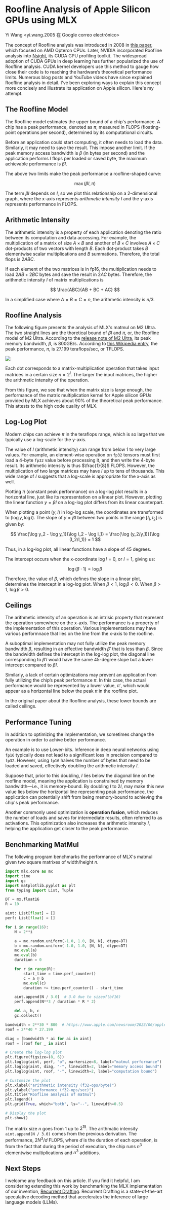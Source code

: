 # Roofline Analysis of Apple Silicon GPUs using MLX

Yi Wang <yi.wang.2005 在 Google correo electrónico>

The concept of Roofline analysis was introduced in 2008 in [this paper](https://people.eecs.berkeley.edu/~kubitron/cs252/handouts/papers/RooflineVyNoYellow.pdf), which focused on AMD Opteron CPUs. Later, NVIDIA incorporated Roofline analysis into [Nsight](https://developer.nvidia.com/blog/accelerating-hpc-applications-with-nsight-compute-roofline-analysis/), its CUDA GPU profiling toolkit. The widespread adoption of CUDA GPUs in deep learning has further popularized the use of Roofline analysis. CUDA kernel developers use this method to gauge how close their code is to reaching the hardware’s theoretical performance limits. Numerous blog posts and YouTube videos have since explained Roofline analysis in detail. I've been exploring ways to explain this concept more concisely and illustrate its application on Apple silicon. Here's my attempt.

## The Roofline Model

The Roofline model estimates the upper bound of a chip's performance. A chip has a peak performance, denoted as $\pi$, measured in FLOPS (floating-point operations per second), determined by its computational circuits.

Before an application could start computing, it often needs to load the data. Similarly, it may need to save the result. This impose another limit. If the peak memory access bandwidth is $\beta$ (in bytes per second) and the application performs $I$ flops per loaded or saved byte, the maximum achievable performance is $\beta I$. 

The above two limits make the peak performance a roofline-shaped curve:

$$ \max(\beta I, \pi) $$

The term $\beta I$ depends on $I$, so we plot this relationship on a 2-dimensional graph, where the x-axis represents *arithmetic intensity* $I$ and the y-axis represents performance in FLOPS.

## Arithmetic Intensity

The arithmetic intensity is a property of each application denoting the ratio between its computation and data accessing.  For example, the multiplication of a matrix of size $A\times B$ and another of $B\times C$ involves $A\times C$ dot-products of two vectors with length $B$.  Each dot-product takes $B$ elementwise scalar multiplications and $B$ summations. Therefore, the total flops is $2 A B C$.

If each element of the two matrices is in fp16, the multiplication needs to load $2 A B + 2 B C$ bytes and save the result in $2 A C$ bytes. Therefore, the arithmetic intensity $I$ of matrix multiplications is

$$ \frac{ABC}{AB + BC + AC} $$

In a simplified case where $A=B=C=n$, the arithmetic intensity is $n/3$.

## Roofline Analysis

The following figure presents the analysis of MLX's matmul on M2 Ultra. The two straight lines are the thoretical bound of $\beta I$ and $\pi$, or, the Roofline model of M2 Ultra.  According to the [release note of M2 Ultra](https://www.apple.com/newsroom/2023/06/apple-introduces-m2-ultra/), its peak memory bandwidth, $\beta$, is 800GB/s. According to [this Wikipedia entry](https://en.wikipedia.org/wiki/Apple_silicon#Comparison_of_M_series_processors), the peak performance, $\pi$, is 27.199 teraflops/sec, or TFLOPS.

![](roofline.png)

Each dot corresponds to a matrix-multiplication operation that takes input matrices in a certain size $n=2^i$.  The larger the input matrices, the higher the arithmetic intensity of the operation.

From this figure, we see that when the matrix size is large enough, the performance of the matrix multiplication kernel for Apple silicon GPUs provided by MLX achieves about 90% of the theoretical peak performance. This attests to the high code quality of MLX.

## Log-Log Plot

Modern chips can achieve $\pi$ in the teraflops range, which is so large that we typically use a log-scale for the y-axis.

The value of $I$ (arithmetic intensity) can range from below 1 to very large values. For example, an element-wise operation on `fp32` tensors must first load a 4-byte `fp32` value before processing it, and then write the 4-byte result. Its arithmetic intensity is thus $\frac{1}{8}$ FLOPS.  However, the multiplication of two large matrices may have $I$ up to tens of thousands.  This wide range of $I$ suggests that a log-scale is appropriate for the x-axis as well.

Plotting $\pi$ (constant peak performance) on a log-log plot results in a horizontal line, just like its representation on a linear plot. However, plotting the linear function $y = \beta I$ on a log-log plot differs from its linear counterpart.

When plotting a point $(y, I)$ in log-log scale, the coordinates are transformed to $(\log y, \log I)$.  The slope of $y = \beta I$ between two points in the range $[I_1, I_2]$ is given by:

$$
\frac{\log y_2 - \log y_1}{\log I_2 - \log I_1} = \frac{\log (y_2/y_1)}{\log (I_2/I_1)} = 1
$$

Thus, in a log-log plot, all linear functions have a slope of 45 degrees.

The intercept occurs when the x-coordinate $\log I = 0$, or $I = 1$, giving us:

$$ \log (\beta \cdot 1) = \log \beta $$

Therefore, the value of $\beta$, which defines the slope in a linear plot, determines the intercept in a log-log plot. When $\beta < 1$, $\log \beta < 0$. When $\beta > 1$, $\log \beta > 0$.

## Ceilings

The arithmetic intensity of an operation is an intrisic property that represent the operation somewhere on the x-axis. The performance is a property of the implementation of this operation. Various implementations may have various performnace that lies on the line from the x-axis to the roofline.

A suboptimal implementation may not fully utilize the peak memory bandwidth $\beta$, resulting in an effective bandwidth $\beta'$ that is less than $\beta$. Since the bandwidth defines the intercept in the log-log plot, the diagonal line corresponding to $\beta' I$ would have the same 45-degree slope but a lower intercept compared to $\beta I$.

Similarly, a lack of certain optimizations may prevent an application from fully utilizing the chip’s peak performance $\pi$. In this case, the actual performance would be represented by a lower value, $\pi'$, which would appear as a horizontal line below the peak $\pi$ in the roofline plot.

In the original paper about the Roofline analysis, these lower bounds are called ceilings.

## Performance Tuning

In addition to optimizing the implementation, we sometimes change the operation in order to achive better performance.

An example is to use Lower-bits.  Inference in deep neural networks using `fp16` typically does not lead to a significant loss in precision compared to `fp32`. However, using `fp16` halves the number of bytes that need to be loaded and saved, effectively doubling the arithmetic intensity $I$.

Suppose that, prior to this doubling, $I$ lies below the diagonal line on the roofline model, meaning the application is constrained by memory bandwidth—i.e., it is memory-bound. By doubling $I$ to $2I$, may make this new value lies below the horizontal line representing peak performance, the application can potentially shift from being memory-bound to achieving the chip's peak performance.

Another commonly used optimization is **operation fusion**, which reduces the number of loads and saves for intermediate results, often referred to as activations. This optimization also increases the arithmetic intensity $I$, helping the application get closer to the peak performance.

## Benchmarking MatMul

The following program benchmarks the performance of MLX's matmul given two square matrixes of width/height $n$.

```python
import mlx.core as mx
import time
import gc
import matplotlib.pyplot as plt
from typing import List, Tuple

DT = mx.float16
R = 10

aint: List[float] = []
perf: List[float] = []

for i in range(16):
    N = 2**i

    a = mx.random.uniform(-1.0, 1.0, [N, N], dtype=DT)
    b = mx.random.uniform(-1.0, 1.0, [N, N], dtype=DT)
    mx.eval(a)
    mx.eval(b)
    duration = 0

    for r in range(R):
        start_time = time.perf_counter()
        c = a @ b
        mx.eval(c)
        duration += time.perf_counter() - start_time

    aint.append(N / 3.0)  # 3.0 due to sizeof(bf16)
    perf.append(N**3 / duration * R * 2)

    del a, b, c
    gc.collect()

bandwidth = 2**30 * 800  # https://www.apple.com/newsroom/2023/06/apple-introduces-m2-ultra
roof = 2**40 * 27.199

diag = [bandwidth * ai for ai in aint]
roof = [roof for _ in aint]

# Create the log-log plot
plt.figure(figsize=(8, 6))
plt.loglog(aint, perf, "o", markersize=8, label="matmul performance")
plt.loglog(aint, diag, "-", linewidth=2, label="memory access bound")
plt.loglog(aint, roof, "-", linewidth=2, label="computation bound")

# Customize the plot
plt.xlabel("arithmetic intensity (f32-ops/byte)")
plt.ylabel("performance (f32-ops/sec)")
plt.title("Roofline analysis of matmul")
plt.legend()
plt.grid(True, which="both", ls="--", linewidth=0.5)

# Display the plot
plt.show()
```

The matrix size $n$ goes from $1$ up to $2^15$.  The arithmatic intensity `aint.append(N / 3.0)` comes from the previous derivation.  The performance, $2N^3/d$ FLOPS, where $d$ is the duration of each operation, is from the fact that during the period of execution, the chip runs $n^3$ elementwise multiplications and $n^3$ additions.

## Next Steps

I welcome any feedback on this article. If you find it helpful, I am considering extending this work by benchmarking the MLX implementation of our invention, [Recurrent Drafting](https://www.linkedin.com/posts/yidewang_ml-recurrent-drafterrecurrentdraftingmlx-activity-7247330410358050816-Klg-). Recurrent Drafting is a state-of-the-art speculative decoding method that accelerates the inference of large language models (LLMs).
